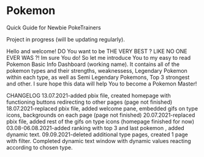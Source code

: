 # Pokemon
Quick Guide for Newbie PokeTrainers

Project in progress (will be updating regularly).

Hello and welcome!
DO You want to be THE VERY BEST ? LIKE NO ONE EVER WAS ?!
Im sure You do!
So let me introduce You to my easy to read Pokemon Basic Info Dashboard (working name).
It contains all of the pokemon types and their strengths, weaknessess, Legendary Pokemon within each type, as well as Semi Legendary Pokemons, Top 3 strongest and other.
I sure hope this data will help You to become a Pokemon Master!

CHANGELOG
13.07.2021-added pbix file, created homepage with functioning buttons redirecting to other pages (page not finished)
18.07.2021-replaced pbix file, added welcome pane, embedded gifs on type icons, backgrounds on each page (page not finished)
20.07.2021-replaced pbix file, added rest of the gifs on type icons (homepage finished for now)
03.08-06.08.2021-added ranking with top 3 and last pokemon , added dynamic text.
09.09.2021-deleted additional type pages, created 1 page with filter. Completed dynamic text window with dynamic values reacting according to chosen type.
